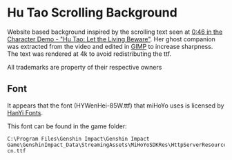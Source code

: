 # Hu Tao Scrolling Background
Website based background inspired by the scrolling text seen at [0:46 in the Character Demo - "Hu Tao: Let the Living Beware"](https://youtu.be/qrH9vMZBwAk?t=46).
Her ghost companion was extracted from the video and edited in [GIMP](https://www.gimp.org/) to increase sharpness.
The text was rendered at 4k to avoid redistributing the ttf.

All trademarks are property of their respective owners

## Font
It appears that the font (HYWenHei-85W.ttf) that miHoYo uses is licensed by [HanYi Fonts](http://www.hanyi.com.cn/index.php).

This font can be found in the game folder:
```
C:\Program Files\Genshin Impact\Genshin Impact Game\GenshinImpact_Data\StreamingAssets\MiHoYoSDKRes\HttpServerResources\font\zh-cn.ttf
```